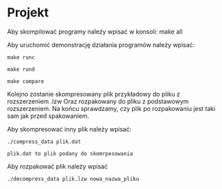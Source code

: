 
Projekt
=======

Aby skompilować programy należy wpisać w konsoli: make all

Aby uruchomić demonstrację działania programów należy wpisać:

	make runc

	make rund

	make compare

Kolejno zostanie skompresowany plik przykładowy do pliku z rozszerzeniem .lzw
Oraz rozpakowany do pliku z podstawowym rozszerzeniem. Na końcu sprawdzamy, czy plik po rozpakowaniu jest taki sam jak przed spakowaniem.

Aby skompresować inny plik należy wpisać:

	./compress_data plik.dat

	plik.dat to plik podany do skomrpesowania

Aby rozpakować plik należy wpisać

	./decompress_data plik.lzw nowa_nazwa_pliku

